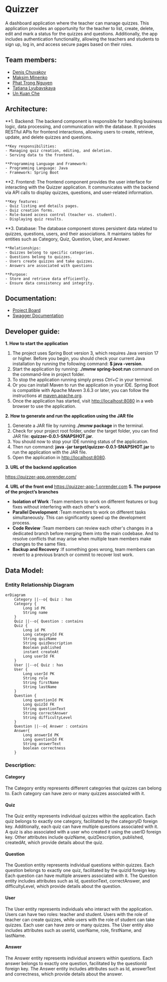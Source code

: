 # Quizzer
A dashboard application where the teacher can manage quizzes. 
This application provides an opportunity for the teacher to list, create, delete, edit and mark 
a status for the quizzes and questions.  Additionally, the app includes authentication functionality, 
allowing the teachers and students to sign up, log in, and access secure pages based on their roles.

## Team members:
- [Denis Chuvakov](https://github.com/DenisHki "Github page")
- [Maksim Minenko](https://github.com/madaraDance "Github page")
- [Phat Trong Nguyen](https://github.com/padwhen "Github page")
- [Tatiana Lyubavskaya](https://github.com/lTanjal "Github page")
- [Un Kuan Che](https://github.com/arielunkuanche "Github page")

## Architecture:
**1. Backend:
    The backend component is responsible for handling business logic, data processing, and communication with the database.
    It provides RESTful APIs for frontend interactions, allowing users to create, retrieve, update, and delete quizzes and questions.
    
    **Key responsibilities:
    - Managing quiz creation, editing, and deletion.
    - Serving data to the frontend.

    **Programming Language and Framework:
    - Programming Language: Java
    - Framework: Spring Boot
    
**2. Frontend:
    The frontend component provides the user interface for interacting with the Quizzer application.
    It communicates with the backend via API calls to display quizzes, questions, and user-related information.

    **Key features:
    - Quiz listing and details pages.
    - Quiz creation forms.
    - Role-based access control (teacher vs. student).
    - Displaying quiz results.

**3. Database:
    The database component stores persistent data related to quizzes, questions, users, and their associations.
    It maintains tables for entities such as Category, Quiz, Question, User, and Answer.

    **Relationships:
    - Quizzes belong to specific categories.
    - Questions belong to quizzes.
    - Users create quizzes and take quizzes.
    - Answers are associated with questions

    **Purpose:
    - Store and retrieve data efficiently.
    - Ensure data consistency and integrity.
    

## Documentation:
- [Project Board](https://github.com/orgs/https-github-com-DenisHki/projects/1)
- [Swagger Documentation](https://quizzer-app.onrender.com/swagger-ui/index.html)

## Developer guide:
**1. How to start the application**

1. The project uses Spring Boot version 3, which requires Java version 17 or higher. Before you begin, you should check your current Java installation by running the following command: **$ java -version**.
2. Start the application by running: **./mvnw spring-boot:run** command on the command-line in project folder. 
3. To stop the application running simply press *Ctrl+C* in your terminal.
4. Or you can install Maven to run the application in your IDE. Spring Boot is compatible with Apache Maven 3.6.3 or later, you can follow the instructions at [maven.apache.org](https://maven.apache.org/). 
5. Once the application has started, visit [http://localhost:8080](http://localhost:8080) in a web browser to use the application.


**2. How to generate and run the application using the JAR file**

1. Generate a JAR file by running **./mvnw package** in the terminal.
2. Check for your project root folder, under the target folder, you can find JAR file: **quizzer-0.0.1-SNAPSHOT.jar**.
3. You should now to stop your IDE running status of the application.
4. Then run command: **java -jar target/quizzer-0.0.1-SNAPSHOT.jar** to run the application with the JAR file.
5. Open the application in [http://localhost:8080](http://localhost:8080).


**3. URL of the backend application**

<https://quizzer-app.onrender.com/>

**4. URL of the front end**
<https://quizzer-app-1.onrender.com>
**5. The purpose of the project’s branches**

- **Isolation of Work** :Team members to work on different features or bug fixes without interfering with each other's work.
- **Parallel Development** :Team members to work on different tasks simultaneously. This can significantly speed up the development process.
- **Code Review** :Team members can review each other's changes in a dedicated branch before merging them into the main codebase. And to resolve conflicts that may arise when multiple team members make changes to the same files.
- **Backup and Recovery** :If something goes wrong, team members can revert to a previous branch or commit to recover lost work.

## Data Model:
### Entity Relationship Diagram

```mermaid
erDiagram
    Category ||--o{ Quiz : has
    Category {
        Long id PK
        String name
    }
    Quiz ||--o{ Question : contains
    Quiz {
        Long id PK
        Long categoryId FK
        String quizName
        String quizDescription
        Boolean published
        instant createAt
        Long userId FK
    }
    User ||--o{ Quiz : has
    User {
        Long userId PK
        String role
        String firstName
        String lastName
    }
    Question {
        Long questionId PK
        Long quizId FK
        String questionText
        String correctAnswer
        String difficultyLevel
    }
    Question ||--o{ Answer : contains
    Answer{
        Long answerId PK
        Long questionId FK
        String answerText
        boolean correctness
    }

```

### Description:

#### Category
The Category entity represents different categories that quizzes can belong to. Each category can have zero or many quizzes associated with it.

#### Quiz
The Quiz entity represents individual quizzes within the application. Each quiz belongs to exactly one category, facilitated by the categoryID foreign key. Additionally, each quiz can have multiple questions associated with it. A quiz is also associated with a user who created it using the userID foreign key. Other attributes include quizName, quizDescription, published, createdAt, which provide details about the quiz.

#### Question
The Question entity represents individual questions within quizzes. Each question belongs to exactly one quiz, facilitated by the quizId foreign key. Each question can have multiple answers associated with it. The Question entity includes attributes such as Id, questionText, correctAnswer, and difficultyLevel, which provide details about the question.

#### User
The User entity represents individuals who interact with the application. Users can have two roles: teacher and student. Users with the role of teacher can create quizzes, while users with the role of student can take quizzes. Each user can have zero or many quizzes. The User entity also includes attributes such as userId, userName, role, firstName, and lastName.

#### Answer
The Answer entity represents individual answers within questions. Each answer belongs to exactly one question, facilitated by the questionId foreign key. The Answer entity includes attributes such as Id, answerText and correctness, which provide details about the answer.

